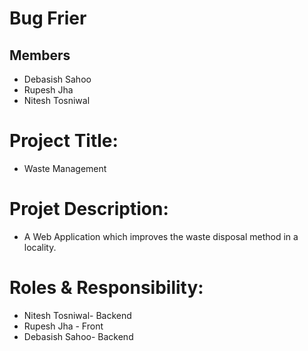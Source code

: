 # Bug Frier
## Members
* Debasish Sahoo
* Rupesh Jha
* Nitesh Tosniwal

# Project Title:
* Waste Management

# Projet Description:
* A Web Application which improves the waste disposal method in a locality.

# Roles & Responsibility:
* Nitesh Tosniwal- Backend
* Rupesh Jha - Front
* Debasish Sahoo- Backend
